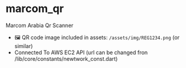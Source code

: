 # marcom_qr

Marcom Arabia Qr Scanner

- 🖼️ QR code image included in assets: `/assets/img/REG1234.png` (or similar)
- Connected To AWS EC2 API (url can be changed fron /lib/core/constants/newtwork_const.dart) 

